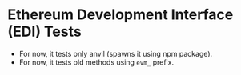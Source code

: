 # Ethereum Development Interface (EDI) Tests

- For now, it tests only anvil (spawns it using npm package).
- For now, it tests old methods using `evm_` prefix.
